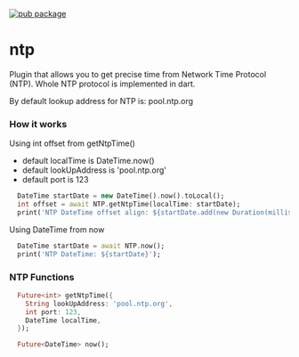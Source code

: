 [![pub package](https://img.shields.io/pub/v/ntp.svg)](https://pub.dartlang.org/packages/ntp)

# ntp

Plugin that allows you to get precise time from Network Time Protocol (NTP).
Whole NTP protocol is implemented in dart.

By default lookup address for NTP is: pool.ntp.org

### How it works
Using int offset from getNtpTime()
- default localTime is DateTime.now()
- default lookUpAddress is 'pool.ntp.org'
- default port is 123
```dart
  DateTime startDate = new DateTime().now().toLocal();
  int offset = await NTP.getNtpTime(localTime: startDate);
  print('NTP DateTime offset align: ${startDate.add(new Duration(milliseconds: offset))}');
```

Using DateTime from now
```dart
  DateTime startDate = await NTP.now();
  print('NTP DateTime: ${startDate}');
```

### NTP Functions
```dart
  Future<int> getNtpTime({
    String lookUpAddress: 'pool.ntp.org',
    int port: 123,
    DateTime localTime,
  });
```
```dart
  Future<DateTime> now();
```
